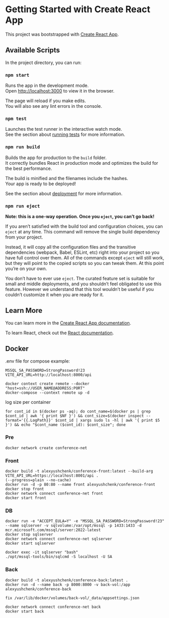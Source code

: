 # Getting Started with Create React App

This project was bootstrapped with [Create React App](https://github.com/facebook/create-react-app).

## Available Scripts

In the project directory, you can run:

### `npm start`

Runs the app in the development mode.\
Open [http://localhost:3000](http://localhost:3000) to view it in the browser.

The page will reload if you make edits.\
You will also see any lint errors in the console.

### `npm test`

Launches the test runner in the interactive watch mode.\
See the section about [running tests](https://facebook.github.io/create-react-app/docs/running-tests) for more information.

### `npm run build`

Builds the app for production to the `build` folder.\
It correctly bundles React in production mode and optimizes the build for the best performance.

The build is minified and the filenames include the hashes.\
Your app is ready to be deployed!

See the section about [deployment](https://facebook.github.io/create-react-app/docs/deployment) for more information.

### `npm run eject`

**Note: this is a one-way operation. Once you `eject`, you can’t go back!**

If you aren’t satisfied with the build tool and configuration choices, you can `eject` at any time. This command will remove the single build dependency from your project.

Instead, it will copy all the configuration files and the transitive dependencies (webpack, Babel, ESLint, etc) right into your project so you have full control over them. All of the commands except `eject` will still work, but they will point to the copied scripts so you can tweak them. At this point you’re on your own.

You don’t have to ever use `eject`. The curated feature set is suitable for small and middle deployments, and you shouldn’t feel obligated to use this feature. However we understand that this tool wouldn’t be useful if you couldn’t customize it when you are ready for it.

## Learn More

You can learn more in the [Create React App documentation](https://facebook.github.io/create-react-app/docs/getting-started).

To learn React, check out the [React documentation](https://reactjs.org/).


## Docker

.env file for compose example:
```
MSSQL_SA_PASSWORD=StrongPassword!23
VITE_API_URL=http://localhost:8000/api
```

```
docker context create remote --docker "host=ssh://USER_NAME@ADDRESS:PORT"
docker-compose --context remote up -d
```

log size per container
```
for cont_id in $(docker ps -aq); do cont_name=$(docker ps | grep $cont_id | awk '{ print $NF }') && cont_size=$(docker inspect --format='{{.LogPath}}' $cont_id | xargs sudo ls -hl | awk '{ print $5 }') && echo "$cont_name ($cont_id): $cont_size"; done
```

### Pre
```
docker network create conference-net
```

### Front
```
docker build -t alexyushchenk/conference-front:latest --build-arg VITE_API_URL=https://localhost:8001/api .
(--progress=plain --no-cache)
docker run -d -p 80:80 --name front alexyushchenk/conference-front
docker stop front
docker network connect conference-net front
docker start front
```

### DB
```
docker run -e "ACCEPT_EULA=Y" -e "MSSQL_SA_PASSWORD=StrongPassword!23" --name sqlserver -v sqlvolume:/var/opt/mssql -p 1433:1433 -d mcr.microsoft.com/mssql/server:2022-latest
docker stop sqlserver
docker network connect conference-net sqlserver
docker start sqlserver

docker exec -it sqlserver "bash"
./opt/mssql-tools/bin/sqlcmd -S localhost -U SA
```

### Back
```
docker build -t alexyushchenk/conference-back:latest .
docker run -d --name back -p 8000:8000 -v back-vol:/app alexyushchenk/conference-back

fix /var/lib/docker/volumes/back-vol/_data/appsettings.json

docker network connect conference-net back
docker start back
```